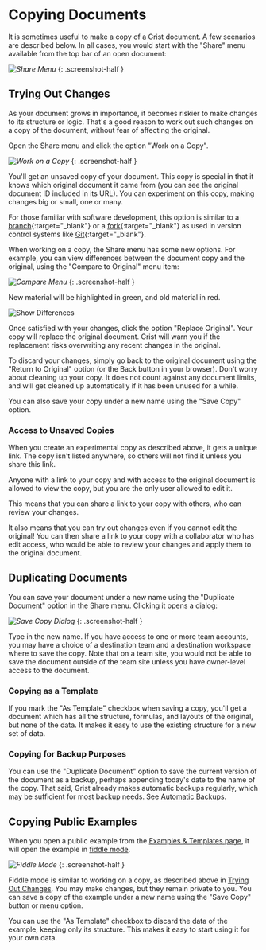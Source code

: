 # Copying Documents

It is sometimes useful to make a copy of a Grist document. A few scenarios are described below. In
all cases, you would start with the "Share" menu available from the top bar of an open document:

<span class="screenshot-large">*![Share Menu](images/copying-docs/open-share-menu.png)*</span>
{: .screenshot-half }

## Trying Out Changes

As your document grows in importance, it becomes riskier to make changes to its structure or
logic. That's a good reason to work out such changes on a copy of the document, without fear of
affecting the original.

Open the Share menu and click the option "Work on a Copy".

<span class="screenshot-large">*![Work on a Copy](images/copying-docs/work-on-copy.png)*</span>
{: .screenshot-half }

You'll get an unsaved copy of your document. This copy is special in that it knows which original
document it came from (you can see the original document ID included in its URL).
You can experiment on this copy, making changes big or small, one or many.

For those familiar with software development, this option is
similar to a [branch](https://en.wikipedia.org/wiki/Branching_%28version_control%29){:target="\_blank"} or a
[fork](https://docs.github.com/en/github/getting-started-with-github/fork-a-repo){:target="\_blank"}
as used in version control systems like [Git](https://git-scm.com/){:target="\_blank"}.

When working on a copy, the Share menu has some new options. For example,
you can view differences between the document copy and the original,
using the "Compare to Original" menu item:

<span class="screenshot-large">*![Compare Menu](images/newsletters/2020-11/compare-menu.png)*</span>
{: .screenshot-half }

New material will be highlighted in green, and old material in red.

![Show Differences](images/newsletters/2020-11/show-diffs.png)

Once satisfied with your changes, click the option "Replace Original". Your copy will replace the
original document. Grist will warn you if the replacement risks overwriting any recent changes in
the original.

To discard your changes, simply go back to the original document using the "Return to Original"
option (or the Back button in your browser). Don't worry about cleaning up your copy. It does not
count against any document limits, and will get cleaned up automatically if it has been unused for
a while.

You can also save your copy under a new name using the "Save Copy" option.

### Access to Unsaved Copies

When you create an experimental copy as described above, it gets a unique link. The copy isn't
listed anywhere, so others will not find it unless you share this link.

Anyone with a link to your copy and with access to the original document is allowed to view the
copy, but you are the only user allowed to edit it.

This means that you can share a link to your copy with others, who can review your changes.

It also means that you can try out changes even if you cannot edit the original! You can then
share a link to your copy with a collaborator who has edit access, who would be able to review
your changes and apply them to the original document.


## Duplicating Documents

You can save your document under a new name using the "Duplicate Document" option in the Share
menu. Clicking it opens a dialog:

<span class="screenshot-large">*![Save Copy Dialog](images/copying-docs/save-copy-dialog.png)*</span>
{: .screenshot-half }

Type in the new name. If you have access to one or more team accounts, you may have a choice of a
destination team and a destination workspace where to save the copy. Note that on a team
site, you would not be able to save the document outside of the team site unless you have
owner-level access to the document.


### Copying as a Template

If you mark the "As Template" checkbox when saving a copy, you'll get a document which has all the
structure, formulas, and layouts of the original, but none of the data. It makes it easy to use
the existing structure for a new set of data.


### Copying for Backup Purposes

You can use the "Duplicate Document" option to save the current version of the document as a
backup, perhaps appending today's date to the name of the copy. That said, Grist already makes
automatic backups regularly, which may be sufficient for most backup needs. See [Automatic
Backups](automatic-backups.md).


## Copying Public Examples

When you open a public example from the [Examples & Templates page](https://docs.getgrist.com/p/templates),
it will open the example in [fiddle mode](glossary.md#fiddle-mode).

<span class="screenshot-large">*![Fiddle Mode](images/copying-docs/fiddle-mode.png)*</span>
{: .screenshot-half }

Fiddle mode is similar to working on a copy, as described above in [Trying Out Changes](#trying-out-changes).
You may make changes, but they remain private to you. You can save a copy of the example under
a new name using the "Save Copy" button or menu option.

You can use the "As Template" checkbox to discard the data of the example, keeping only its
structure. This makes it easy to start using it for your own data.
